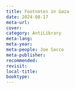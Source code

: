 ```yaml
---
title: Footnotes in Gaza
date: 2024-08-17
meta-url: 
cover: 
category: AntiLibrary
meta-lang: 
meta-year: 
meta-people: Joe Sacco
meta-publisher: 
recommended: 
revisit: 
local-title: 
booktype:
---
```

